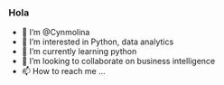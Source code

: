 ### Hola
- 👋  I’m @Cynmolina
- 👀 I’m interested in Python, data analytics
- 🌱 I’m currently learning python
- 💞️ I’m looking to collaborate on business intelligence
- 📫 How to reach me ...

<!---
Cynmolina/Cynmolina is a ✨ special ✨ repository because its `README.md` (this file) appears on your GitHub profile.
You can click the Preview link to take a look at your changes.
--->
